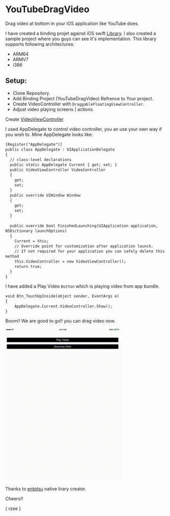 # YouTubeDragVideo
Drag video at bottom in your iOS application like YouTube does.

I have created a binding projet against iOS swift [Library](https://github.com/entotsu/DraggableFloatingViewController). I also created a sample project where you guys can see It's implementation.
This library supports following architectures:
- ARM64
- ARMV7
- i386

## Setup:
- Clone Repository.
- Add Binding Project (YouTubeDragVideo) Refrence to Your project.
- Create VideoController with `DraggableFloatingViewController`.
- Adjust video playing screens | actions.

Create [VideoViewController](https://github.com/rzee7/YouTubeDragVideo/blob/master/YouTubeDragVideo.Demo/ViewControllers/VideoViewController.cs)

I used AppDelegate to control video controller, you an use your own way if you wish to. Mine AppDelegate looks like:

    [Register("AppDelegate")]
    public class AppDelegate : UIApplicationDelegate
    {
      // class-level declarations
      public static AppDelegate Current { get; set; }
      public VideoViewController VideoController
      {
        get;
        set;
      }
      public override UIWindow Window
      {
        get;
        set;
      }

      public override bool FinishedLaunching(UIApplication application, NSDictionary launchOptions)
      {
        Current = this;
        // Override point for customization after application launch.
        // If not required for your application you can safely delete this method
        this.VideoController = new VideoViewController();
        return true;
      }
    }

I have added a Play Video `Button` which is playing video from app bundle.

	void Btn_TouchUpInside(object sender, EventArgs e)
	{
		AppDelegate.Current.VideoController.Show();
	}
    
Boom!! We are good to go!! you can drag video now.

![Screening](https://raw.githubusercontent.com/rzee7/YouTubeDragVideo/master/DragVideoPanel.gif)
   
Thanks to [entotsu](https://github.com/entotsu) native lirary creator.

Cheers!!

{ rzee }

